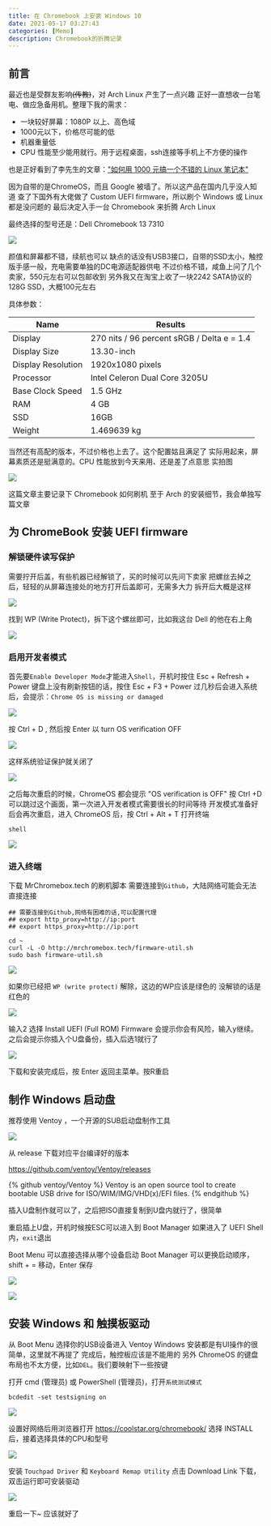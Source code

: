 ```yaml
---
title: 在 Chromebook 上安装 Windows 10
date: 2021-05-17 03:27:43
categories: [Memo]
description: Chromebook的折腾记录
---
```



## 前言

最近也是受群友影响~~(传教)~~，对 Arch Linux 产生了一点兴趣
正好一直想收一台笔电、做应急备用机。整理下我的需求：

- 一块较好屏幕：1080P 以上、高色域
- 1000元以下，价格尽可能的低
- 机器重量低
- CPU 性能至少能用就行。用于远程桌面，ssh连接等手机上不方便的操作

也是正好看到了李先生的文章：["如何用 1000 元搞一个不错的 Linux 笔记本"](https://plumz.me/archives/12598/)

因为自带的是ChromeOS，而且 Google 被墙了。所以这产品在国内几乎没人知道
查了下国外有大佬做了 Custom UEFI firmware，所以刷个 Windows 或 Linux 都是没问题的
最后决定入手一台 Chromebook 来折腾 Arch Linux


最终选择的型号还是：Dell Chromebook 13 7310

![](https://ae01.alicdn.com/kf/H06c955013add4a8795b238eca4980e55t.jpg)

颜值和屏幕都不错，续航也可以
缺点的话没有USB3接口，自带的SSD太小，触控版手感一般，充电需要单独的DC电源适配器供电
不过价格不错，咸鱼上问了几个卖家，550元左右可以包邮收到
另外我又在淘宝上收了一块2242 SATA协议的 128G SSD，大概100元左右

具体参数：

|  Name  |  Results  |
| ---- | ---- |
|  Display  |  270 nits	/ 96 percent sRGB / Delta e = 1.4 |
|  Display Size |  13.30-inch  |
|  Display Resolution |  1920x1080 pixels  |
|  Processor |  Intel Celeron Dual Core 3205U  |
|  Base Clock Speed	 |  1.5 GHz  |
|  RAM |  4 GB  |
|  SSD  |  16GB  |
|  Weight  |  1.469639 kg  |

当然还有高配的版本，不过价格也上去了。这个配置姑且满足了
实际用起来，屏幕素质还是挺满意的。CPU 性能放到今天来用、还是差了点意思
实拍图

![](https://ae01.alicdn.com/kf/H359943483b904851a2c28c9b86b2a28bj.jpg)

这篇文章主要记录下 Chromebook 如何刷机
至于 Arch 的安装细节，我会单独写篇文章

## 为 ChromeBook 安装 UEFI firmware

### 解锁硬件读写保护

需要拧开后盖，有些机器已经解锁了，买的时候可以先问下卖家
把螺丝去掉之后，轻轻的从屏幕连接处的地方打开后盖即可，无需多大力
拆开后大概是这样

![](https://ae01.alicdn.com/kf/H311d55cf5d5443bc9dfc6d39e4057c7dD.jpg)

找到 WP (Write Protect)，拆下这个螺丝即可，比如我这台 Dell 的他在右上角

![](https://ae01.alicdn.com/kf/H926205a2d3d74f31885220b721c2ae1cn.jpg)

### 启用开发者模式

首先要`Enable Developer Mode`才能进入`Shell`，开机时按住 Esc + Refresh + Power 
键盘上没有刷新按钮的话，按住 Esc + F3 + Power
过几秒后会进入系统后，会提示：`Chrome OS is missing or damaged`

![](https://ae01.alicdn.com/kf/Ha8c2a0485a0c462ea7598e9456eb2ff3J.jpg)

按 Ctrl + D , 然后按 Enter 以 turn OS verification OFF

![](https://ae01.alicdn.com/kf/H23e1ee08eaee448d8e3cefbfecdf086eM.jpg)

这样系统验证保护就关闭了

![](https://ae01.alicdn.com/kf/H520a81c1ddeb40fb9251e6130a0feb8e8.jpg)

之后每次重启的时候，ChromeOS 都会提示 "OS verification is OFF"
按 Ctrl +D 可以跳过这个画面，第一次进入开发者模式需要很长的时间等待
开发模式准备好后会再次重启，进入 ChromeOS 后，按 Ctrl + Alt + T 打开终端

```
shell 
```

![](https://ae01.alicdn.com/kf/H6cc0348585d54597a46467e7862bb671V.png)

### 进入终端

下载 MrChromebox.tech 的刷机脚本
需要连接到`Github`，大陆网络可能会无法直接连接

```shell
## 需要连接到Github,网络有困难的话,可以配置代理
## export http_proxy=http://ip:port
## export https_proxy=http://ip:port

cd ~
curl -L -O http://mrchromebox.tech/firmware-util.sh
sudo bash firmware-util.sh
```

![](https://i.abyss.moe/images/1c5e5fcaf87b9742014d3f2a121c382c.png)

如果你已经把 `WP (write protect)` 解除，这边的WP应该是绿色的
没解锁的话是红色的

![](https://i.abyss.moe/images/14ad8e8c03a8b31277202c8983b6ca0d.png)

输入2 选择 Install UEFI (Full ROM) Firmware
会提示你会有风险，输入y继续。之后会提示你插入个U盘备份，插入后选1就行了

![](https://i.abyss.moe/images/9eb4b5b205bc66210d19cd49d446dbc8.png)

下载和安装完成后，按 Enter 返回主菜单。按R重启


## 制作 Windows 启动盘

推荐使用 Ventoy ，一个开源的SUB启动盘制作工具

![](https://ae01.alicdn.com/kf/H2deccf50134043f09f546868efba4752x.png)

从 release 下载对应平台编译好的版本

https://github.com/ventoy/Ventoy/releases

{% github ventoy/Ventoy %}
Ventoy is an open source tool to create bootable USB drive for ISO/WIM/IMG/VHD(x)/EFI files.
{% endgithub %}

插入U盘制作就可以了，之后把ISO直接复制到U盘内就行了，很简单

重启插上U盘，开机时候按ESC可以进入到 Boot Manager
如果进入了 UEFI Shell 内，`exit`退出

Boot Menu 可以直接选择从哪个设备启动
Boot Manager 可以更换启动顺序，shift + = 移动，Enter 保存

![](https://ae01.alicdn.com/kf/Hb31ea9f89de444998503eea0bc7cc5edW.jpg)

![](https://ae01.alicdn.com/kf/H0b9518effbd246f897ae432d6b600b76c.jpg)

## 安装 Windows 和 触摸板驱动

从 Boot Menu 选择你的USB设备进入 Ventoy
Windows 安装都是有UI操作的很简单，这里就不再提了
完成后，触控板应该是不能用的
另外 ChromeOS 的键盘布局也不太方便，比如`DEL`。我们要映射下一些按键

打开 cmd (管理员) 或 PowerShell (管理员)，打开`系统测试模式`

```
bcdedit -set testsigning on
```

![](https://ae01.alicdn.com/kf/H4589a6342a524488b0b7748c855a7fa5d.png)

设置好网络后用浏览器打开 https://coolstar.org/chromebook/
选择 INSTALL 后，接着选择具体的CPU和型号

![](https://ae01.alicdn.com/kf/Hdbad34e7be124be29ed82d7b25ada651F.png)

安装 `Touchpad Driver` 和 `Keyboard Remap Utility`
点击 Download Link 下载，双击运行即可安装驱动

![](https://ae01.alicdn.com/kf/Hd4e176ddc9e94851979360eb0d8277dc7.png)

重启一下~ 应该就好了

